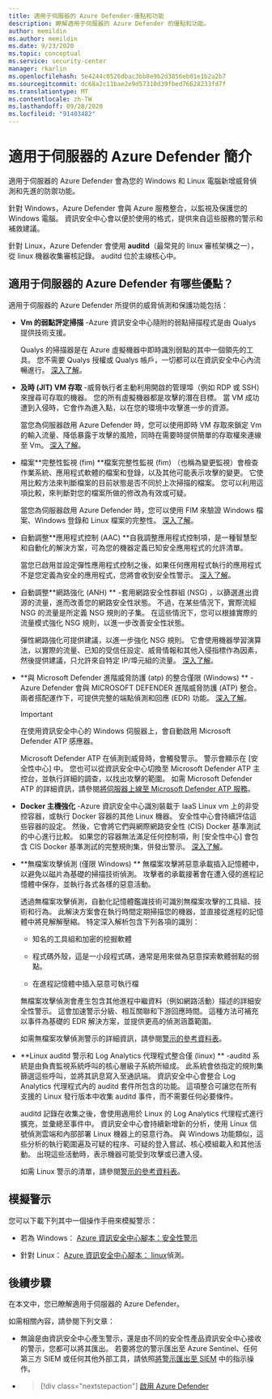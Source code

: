 ```yaml
---
title: 適用于伺服器的 Azure Defender-優點和功能
description: 瞭解適用于伺服器的 Azure Defender 的優點和功能。
author: memildin
ms.author: memildin
ms.date: 9/23/2020
ms.topic: conceptual
ms.service: security-center
manager: rkarlin
ms.openlocfilehash: 5e4244c0526dbac3bb8e9b2d3856eb01e1b2a2b7
ms.sourcegitcommit: dc68a2c11bae2e9d57310d39fbed76628233fd7f
ms.translationtype: MT
ms.contentlocale: zh-TW
ms.lasthandoff: 09/28/2020
ms.locfileid: "91403482"
---
```

# <a name="introduction-to-azure-defender-for-servers"></a>適用于伺服器的 Azure Defender 簡介

適用于伺服器的 Azure Defender 會為您的 Windows 和 Linux 電腦新增威脅偵測和先進的防禦功能。

針對 Windows，Azure Defender 會與 Azure 服務整合，以監視及保護您的 Windows 電腦。 資訊安全中心會以便於使用的格式，提供來自這些服務的警示和補救建議。

針對 Linux，Azure Defender 會使用 **auditd**（最常見的 linux 審核架構之一），從 linux 機器收集審核記錄。 auditd 位於主線核心中。 


## <a name="what-are-the-benefits-of-azure-defender-for-servers"></a>適用于伺服器的 Azure Defender 有哪些優點？

適用于伺服器的 Azure Defender 所提供的威脅偵測和保護功能包括：

- **Vm 的弱點評定掃描** -Azure 資訊安全中心隨附的弱點掃描程式是由 Qualys 提供技術支援。 

    Qualys 的掃描器是在 Azure 虛擬機器中即時識別弱點的其中一個領先的工具。 您不需要 Qualys 授權或 Qualys 帳戶，一切都可以在資訊安全中心內流暢進行。 [深入了解](deploy-vulnerability-assessment-vm.md)。

- **及時 (JIT) VM 存取**  -威脅執行者主動利用開啟的管理埠（例如 RDP 或 SSH）來搜尋可存取的機器。 您的所有虛擬機器都是攻擊的潛在目標。 當 VM 成功遭到入侵時，它會作為進入點，以在您的環境中攻擊進一步的資源。

    當您為伺服器啟用 Azure Defender 時，您可以使用即時 VM 存取來鎖定 Vm 的輸入流量、降低暴露于攻擊的風險，同時在需要時提供簡單的存取權來連線至 Vm。 [深入了解](just-in-time-explained.md)。

- 檔案**完整性監視 (fim) **檔案完整性監視 (fim) （也稱為變更監視）會檢查作業系統、應用程式軟體的檔案和登錄，以及其他可能表示攻擊的變更。 它使用比較方法來判斷檔案的目前狀態是否不同於上次掃描的檔案。 您可以利用這項比較，來判斷對您的檔案所做的修改為有效或可疑。

    當您為伺服器啟用 Azure Defender 時，您可以使用 FIM 來驗證 Windows 檔案、Windows 登錄和 Linux 檔案的完整性。 [深入了解](security-center-file-integrity-monitoring.md)。

- 自動調整**應用程式控制 (AAC) **自我調整應用程式控制項，是一種智慧型和自動化的解決方案，可為您的機器定義已知安全應用程式的允許清單。

    當您已啟用並設定彈性應用程式控制之後，如果任何應用程式執行的應用程式不是您定義為安全的應用程式，您將會收到安全性警示。 [深入了解](security-center-adaptive-application.md)。

- 自動調整**網路強化 (ANH) ** -套用網路安全性群組 (NSG) ，以篩選進出資源的流量，進而改善您的網路安全性狀態。 不過，在某些情況下，實際流經 NSG 的流量是所定義 NSG 規則的子集。 在這些情況下，您可以根據實際的流量模式強化 NSG 規則，以進一步改善安全性狀態。

    彈性網路強化可提供建議，以進一步強化 NSG 規則。 它會使用機器學習演算法，以實際的流量、已知的受信任設定、威脅情報和其他入侵指標作為因素，然後提供建議，只允許來自特定 IP/埠元組的流量。 [深入了解](security-center-adaptive-network-hardening.md)。

- **與 Microsoft Defender 進階威脅防護 (atp) 的整合僅限 (Windows) ** -Azure Defender 會與 MICROSOFT DEFENDER 進階威脅防護 (ATP) 整合。 兩者搭配運作下，可提供完整的端點偵測和回應 (EDR) 功能。 [深入了解](security-center-wdatp.md)。

    > [!IMPORTANT]
    > 在使用資訊安全中心的 Windows 伺服器上，會自動啟用 Microsoft Defender ATP 感應器。

    Microsoft Defender ATP 在偵測到威脅時，會觸發警示。 警示會顯示在 [安全性中心] 中。 您也可以從資訊安全中心切換至 Microsoft Defender ATP 主控台，並執行詳細的調查，以找出攻擊的範圍。 如需 Microsoft Defender ATP 的詳細資訊，請參閱[將伺服器上線至 Microsoft Defender ATP 服務](https://docs.microsoft.com/windows/security/threat-protection/microsoft-defender-atp/configure-server-endpoints)。

- **Docker 主機強化** -Azure 資訊安全中心識別裝載于 IaaS Linux vm 上的非受控容器，或執行 Docker 容器的其他 Linux 機器。 安全性中心會持續評估這些容器的設定。 然後，它會將它們與網際網路安全性 (CIS) Docker 基準測試的中心進行比較。 如果您的容器無法滿足任何控制項，則 [安全性中心] 會包含 CIS Docker 基準測試的完整規則集，併發出警示。 [深入了解](harden-docker-hosts.md)。

- **無檔案攻擊偵測 (僅限 Windows) ** 無檔案攻擊將惡意承載插入記憶體中，以避免以磁片為基礎的掃描技術偵測。 攻擊者的承載接著會在遭入侵的進程記憶體中保存，並執行各式各樣的惡意活動。

  透過無檔案攻擊偵測，自動化記憶體鑑識技術可識別無檔案攻擊的工具組、技術和行為。 此解決方案會在執行時間定期掃描您的機器，並直接從進程的記憶體中將見解解壓縮。 特定深入解析包含下列各項的識別： 

  - 知名的工具組和加密的挖掘軟體 

  - 程式碼外殼，這是一小段程式碼，通常是用來做為惡意探索軟體弱點的弱點。

  - 在進程記憶體中插入惡意可執行檔

  無檔案攻擊偵測會產生包含其他進程中繼資料（例如網路活動）描述的詳細安全性警示。 這會加速警示分級、相互關聯和下游回應時間。 這種方法可補充以事件為基礎的 EDR 解決方案，並提供更高的偵測涵蓋範圍。

  如需無檔案攻擊偵測警示的詳細資訊，請參閱[警示的參考資料表](alerts-reference.md#alerts-windows)。

- **Linux auditd 警示和 Log Analytics 代理程式整合僅 (linux) ** -auditd 系統是由負責監視系統呼叫的核心層級子系統所組成。 此系統會依指定的規則集篩選這些呼叫，並將其訊息寫入至通訊端。 資訊安全中心會整合 Log Analytics 代理程式內的 auditd 套件所包含的功能。 這項整合可讓您在所有支援的 Linux 發行版本中收集 auditd 事件，而不需要任何必要條件。

    auditd 記錄在收集之後，會使用適用於 Linux 的 Log Analytics 代理程式進行擴充，並彙總至事件中。 資訊安全中心會持續新增新的分析，使用 Linux 信號偵測雲端和內部部署 Linux 機器上的惡意行為。 與 Windows 功能類似，這些分析的執行範圍遍及可疑的程序、可疑的登入嘗試、核心模組載入和其他活動。 出現這些活動時，表示機器可能受到攻擊或已遭入侵。  

    如需 Linux 警示的清單，請參閱[警示的參考資料表](alerts-reference.md#alerts-linux)。


## <a name="simulating-alerts"></a>模擬警示

您可以下載下列其中一個操作手冊來模擬警示：

- 若為 Windows： [Azure 資訊安全中心腳本：安全性警示](https://github.com/Azure/Azure-Security-Center/blob/master/Simulations/Azure%20Security%20Center%20Security%20Alerts%20Playbook_v2.pdf)

- 針對 Linux： [Azure 資訊安全中心腳本： linux](https://github.com/Azure/Azure-Security-Center/blob/master/Simulations/Azure%20Security%20Center%20Linux%20Detections_v2.pdf)偵測。




## <a name="next-steps"></a>後續步驟

在本文中，您已瞭解適用于伺服器的 Azure Defender。 

如需相關內容，請參閱下列文章： 

- 無論是由資訊安全中心產生警示，還是由不同的安全性產品資訊安全中心接收的警示，您都可以將其匯出。 若要將您的警示匯出至 Azure Sentinel、任何第三方 SIEM 或任何其他外部工具，請依照[將警示匯出至 SIEM](continuous-export.md) 中的指示操作。

- > [!div class="nextstepaction"]
    > [啟用 Azure Defender](security-center-pricing.md)